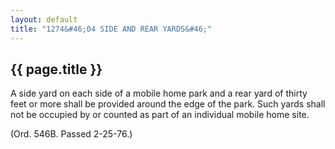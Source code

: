 ```yaml
---
layout: default 
title: "1274&#46;04 SIDE AND REAR YARDS&#46;"
---
```


{{ page.title }}
----------------

A side yard on each side of a mobile home park and a rear yard of thirty
feet or more shall be provided around the edge of the park. Such yards
shall not be occupied by or counted as part of an individual mobile home
site.

(Ord. 546B. Passed 2-25-76.)
